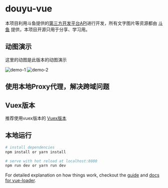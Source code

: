 # douyu-vue

本项目利用斗鱼提供的[第三方开发平台API](http://dev-bbs.douyutv.com/forum.php?mod=viewthread&tid=113&extra=page%3D1)进行开发，所有文字图片等资源都由 [斗鱼](http://www.douyu.com/) 提供，本项目开源只用于分享、学习用。

## 动图演示
这里的动图是此版本的动图演示

![demo-1](https://github.com/axhello/douyu-vue/blob/master/screenshot/demo-1.gif)
![demo-2](https://github.com/axhello/douyu-vue/blob/master/screenshot/demo-2.gif)

## 使用本地Proxy代理，解决跨域问题

## Vuex版本

推荐使用vuex版本的 [Vuex版本](https://github.com/axhello/vuex-douyu)

## 本地运行

``` bash
# install dependencies
npm install or yarn install

# serve with hot reload at localhost:8080
npm run dev or yarn run dev
```

For detailed explanation on how things work, checkout the [guide](http://vuejs-templates.github.io/webpack/) and [docs for vue-loader](http://vuejs.github.io/vue-loader).


